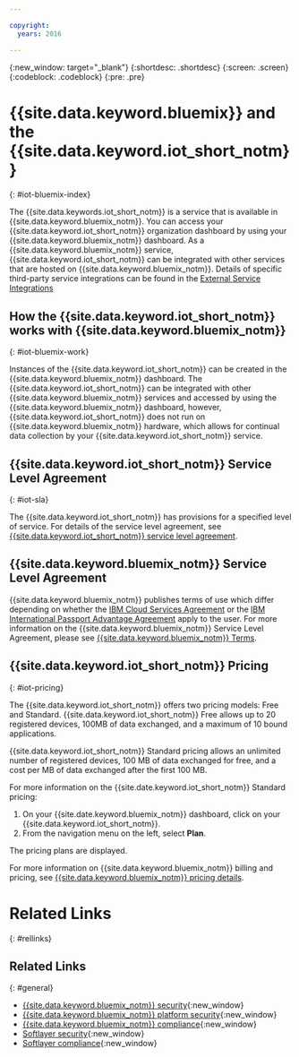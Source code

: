 ```yaml
---

copyright:
  years: 2016

---
```


{:new_window: target="_blank"}
{:shortdesc: .shortdesc}
{:screen: .screen}
{:codeblock: .codeblock}
{:pre: .pre}

# {{site.data.keyword.bluemix}} and the {{site.data.keyword.iot_short_notm}}
{: #iot-bluemix-index}

The {{site.data.keywords.iot_short_notm}} is a service that is available in {{site.data.keyword.bluemix_notm}}. You can access your {{site.data.keyword.iot_short_notm}} organization dashboard by using your {{site.data.keyword.bluemix_notm}} dashboard. As a {{site.data.keyword.bluemix_notm}} service, {{site.data.keyword.iot_short_notm}} can be integrated with other services that are hosted on {{site.data.keyword.bluemix_notm}}. Details of specific third-party service integrations can be found in the [External Service Integrations](/extensions/index.html)

## How the {{site.data.keyword.iot_short_notm}} works with {{site.data.keyword.bluemix_notm}}
{: #iot-bluemix-work}

Instances of the {{site.data.keyword.iot_short_notm}} can be created in the {{site.data.keyword.bluemix_notm}} dashboard. The {{site.data.keyword.iot_short_notm}} can be integrated with other {{site.data.keyword.bluemix_notm}} services and accessed by using the {{site.data.keyword.bluemix_notm}} dashboard, however, {{site.data.keyword.iot_short_notm}} does not run on {{site.data.keyword.bluemix_notm}} hardware, which allows for continual data collection by your {{site.data.keyword.iot_short_notm}} service.

## {{site.data.keyword.iot_short_notm}} Service Level Agreement
{: #iot-sla}

The {{site.data.keyword.iot_short_notm}} has provisions for a specified level of service. For details of the service level agreement, see [{{site.data.keyword.iot_short_notm}} service level agreement](http://www-03.ibm.com/software/sla/sladb.nsf/pdf/6738-03/$file/i126-6738-03_06-2016_en_US.pdf).

## {{site.data.keyword.bluemix_notm}} Service Level Agreement

{{site.data.keyword.bluemix_notm}} publishes terms of use which differ depending on whether the [IBM Cloud Services Agreement](http://www-05.ibm.com/support/operations/files/pdf/csa_us.pdf?cm_mc_uid=65870113399114371461368&cm_mc_sid_50200000=1469524513) or the [IBM International Passport Advantage Agreement](https://www-01.ibm.com/software/passportadvantage/pa_agreements.html) apply to the user. For more information on the {{site.data.keyword.bluemix_notm}} Service Level Agreement, please see [{{site.data.keyword.bluemix_notm}} Terms](.../.../.../navigation/notices.html#terms).

## {{site.data.keyword.iot_short_notm}} Pricing
{: #iot-pricing}

The {{site.data.keyword.iot_short_notm}} offers two pricing models: Free and Standard. {{site.data.keyword.iot_short_notm}} Free allows up to 20 registered devices, 100MB of data exchanged, and a maximum of 10 bound applications.

{{site.data.keyword.iot_short_notm}} Standard pricing allows an unlimited number of registered devices, 100 MB of data exchanged for free, and a cost per MB of data exchanged after the first 100 MB.

For more information on the {{site.date.keyword.iot_short_notm}} Standard pricing:

1. On your {{site.date.keyword.bluemix_notm}} dashboard, click on your {{site.data.keyword.iot_short_notm}}.
2. From the navigation menu on the left, select **Plan**.

The pricing plans are displayed.

For more information on {{site.data.keyword.bluemix_notm}} billing and pricing, see [{{site.data.keyword.bluemix_notm}} pricing details](https://console.stage1.ng.bluemix.net/docs/pricing/index.html).

# Related Links
{: #rellinks}


## Related Links
{: #general}

* [{{site.data.keyword.bluemix_notm}} security](https://console.ng.bluemix.net/docs/security/index.html#security){:new_window}
* [{{site.data.keyword.bluemix_notm}} platform security](https://new-console.stage1.ng.bluemix.net/docs/security/index.html#platform-security){:new_window}
* [{{site.data.keyword.bluemix_notm}} compliance](https://console.ng.bluemix.net/docs/security/index.html#compliance){:new_window}
* [Softlayer security](http://www.softlayer.com/security){:new_window}
* [Softlayer compliance](http://www.softlayer.com/compliance){:new_window}
